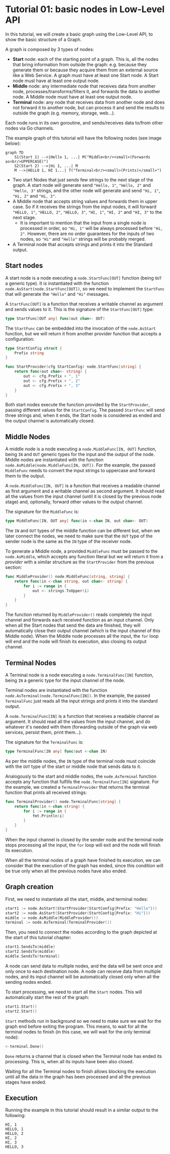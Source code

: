 # Tutorial 01: basic nodes in Low-Level API

In this tutorial, we will create a basic graph using the Low-Level API, to show the basic structure of a Graph.

A graph is composed by 3 types of nodes:

* **Start** node: each of the starting point of a graph. This is, all the nodes that
  bring information
  from outside the graph: e.g. because they generate them or because they acquire them from an
  external source like a Web Service. A graph must have at least one Start node. A Start node must 
  have at least one output node.
* **Middle** node: any intermediate node that receives data from another node,
  processes/transforms/filters it,
  and forwards the data to another node. A Middle node must have at least one output node.
* **Terminal** node: any node that receives data from another node and does not forward
  it to
  another node, but can process it and send the results to outside the graph
  (e.g. memory, storage, web...).

Each node runs in its own goroutine, and sends/receives data to/from other
nodes via Go channels.

The example graph of this tutorial will have the following nodes (see image below):

```mermaid
graph TD
    S1(Start 1) -->|Hello 1, ...| M("Middle<br/><small>(Forwards as<br/>UPPERCASE)")
    S2(Start 2) -->|Hi 1, ...| M
    M -->|HELLO 1, HI 1...| T("Terminal<br/><small>(Prints)</small>")
```

* Two start Nodes that just sends few strings to the next stage of the graph. A start node
  will generate send `"Hello, 1"`, `"Hello, 2"` and `"Hello, 3"` strings, and the other
  node will generate and send `"Hi, 1"`, `"Hi, 2"` and `"Hi, 3"`.
* A Middle node that accepts string values and forwards them in upper case. So if it
  receives the strings from the input nodes, it will forward `"HELLO, 1"`, `"HELLO, 2"`, `"HELLO, 3"`, `"HI, 1"`, `"HI, 2"` and `"HI, 3"` to the next stage.
  - It is important to mention that the input from a single node is processed in order,
    so `"Hi, 1"` will be always processed before `"Hi, 2"`. However, there are no order
    guarantees for the inputs of two nodes, so `"Hi"` and `"Hello"` strings will be
    probably merged.
* A Terminal node that accepts strings and prints it into the Standard output.

## Start nodes

A start node is a node executing a `node.StartFunc[OUT]` function (being `OUT` a generic type).
It is instantiated with the function `node.AsStart(node.StartFunc[OUT])`, so we need
to implement the `StartFunc` that will generate the `"Hello"` and `"Hi"` messages.

A `StartFunc[OUT]` is a function that receives a writable channel as argument and sends
values to it. This is the signature of the `StartFunc[OUT]` type:

```go
type StartFunc[OUT any] func(out chan<- OUT)
```

The `StartFunc` can be embedded into the invocation of the `node.AsStart` function,
but we will return it from another provider function that accepts a configuration:

```go
type StartConfig struct {
	Prefix string
}

func StartProvider(cfg StartConfig) node.StartFunc[string] {
	return func(out chan<- string) {
		out <- cfg.Prefix + ", 1"
		out <- cfg.Prefix + ", 2"
		out <- cfg.Prefix + ", 3"
	}
}
```

Both start nodes execute the function provided by the `StartProvider`, passing different
values for the `StartConfig`. The passed `StartFunc` will send three strings and, when
it ends, the Start node is considered as ended and the output channel is automatically
closed.

## Middle Nodes

A middle node is a node executing a `node.MiddleFunc[IN, OUT]` function, being `IN` and
`OUT` generic types for the input and the output of the node. Middle nodes are instantiated
with the function `node.AsMiddle(node.MiddleFunc[IN, OUT])`. For the example, the passed
`MiddleFunc` needs to convert the input strings to uppercase and forward them to the
output.

A `node.MiddleFunc[IN, OUT]` is a function that receives a readable channel as first
argument and a writable channel as second argument. It should read all the values from
the input channel (until it is closed by the previous node stage) and, optionally,
forward other values to the output channel.

The signature for the `MiddleFunc` is:

```go
type MiddleFunc[IN, OUT any] func(in <-chan IN, out chan<- OUT)
```

The `IN` and `OUT` types of the middle function can be different but, when we later
connect the nodes, we need to make sure that the `OUT` type of the sender node is
the same as the `IN` type of the receiver node.

To generate a Middle node, a provided `MiddleFunc` must be passed to the `node.AsMiddle`,
which accepts any function literal but we will return it from a *provider* with a similar
structure as the `StartProvider` from the previous section:

```go
func MiddleProvider() node.MiddleFunc[string, string] {
	return func(in <-chan string, out chan<- string) {
		for i := range in {
			out <- strings.ToUpper(i)
		}
	}
}
```

The function returned by `MiddleProvider()` reads completely the input channel and
forwards each received function as an input channel. Only when all the Start nodes that send
the data are finished, they will automatically close their output channel (which is the
input channel of this Middle node). When the Middle node processes all the input,
the `for` loop will end and the node will finish its execution, also closing its
output channel.

## Terminal Nodes

A Terminal node is a node executing a `node.TerminalFunc[IN]` function,
being `IN` a generic type for the input channel of the node.

Terminal nodes are instantiated with the function
`node.AsTerminal(node.TerminalFunc[IN])`. In the example, the passed
`TerminalFunc` just reads all the input strings and prints it into the
standard output.

A `node.TerminalFunc[IN]` is a function that receives a readable channel
as argument. It should read all the values from the input channel,
and do whatever it's needed with them (forwarding outside of the graph
via web services, persist them, print them...).

The signature for the `TerminalFunc` is:

```go
type TerminalFunc[IN any] func(out <-chan IN)
```

As per the middle nodes, the `IN` type of the terminal node must coincide
with the `OUT` type of the start or middle node that sends data to it.

Analogously to the start and middle nodes, the `node.AsTerminal` function
accepts any function that fulfills the `node.TerminalFunc[IN]` signature.
For the example, we created a `TerminalProvider` that returns the terminal
function that prints all received strings:

```go
func TerminalProvider() node.TerminalFunc[string] {
	return func(in <-chan string) {
		for i := range in {
			fmt.Println(i)
		}
	}
}
```

When the input channel is closed by the sender node and the terminal node
stops processing all the input, the `for` loop will exit and the node
will finish its execution. 

When all the terminal nodes of a graph have finished its execution, we can
consider that the execution of the graph has ended, since this condition
will be true only when all the previous nodes have also ended.

## Graph creation

First, we need to instantiate all the start, middle, and terminal nodes:

```go
start1 := node.AsStart(StartProvider(StartConfig{Prefix: "Hello"}))
start2 := node.AsStart(StartProvider(StartConfig{Prefix: "Hi"}))
middle := node.AsMiddle(MiddleProvider())
terminal := node.AsTerminal(TerminalProvider())
```

Then, you need to connect the nodes according to the graph depicted
at the start of this tutorial chapter:

```go
start1.SendsTo(middle)
start2.SendsTo(middle)
middle.SendsTo(terminal)
```

A node can send data to multiple nodes, and the data will be sent
once and only once to each destination node. A node can receive data
from multiple nodes, and its input channel will be automatically closed 
only when all the sending nodes ended.

To start processing, we need to start all the `Start` nodes. This will
automatically start the rest of the graph:

```go
start1.Start()
start2.Start()
```

`Start` methods run in background so we need to make sure we wait for the
graph end before exiting the program. This means, to wait for all the
terminal nodes to finish
(in this case, we will wait for the only terminal node):

```go
<-terminal.Done()
```

`Done` returns a channel that is closed when the Terminal node has ended its processing. This is, when all its inputs have been also closed.

Waiting for all the Terminal nodes to finish allows blocking the execution
until all the data in the graph has been processed and all the
previous stages have ended.

## Execution

Running the example in this tutorial should result in a similar output to
the following:

```
HI, 1
HELLO, 1
HELLO, 2
HI, 2
HI, 3
HELLO, 3
```
